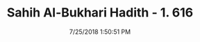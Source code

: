 ---
title        : "Sahih Al-Bukhari Hadith - 1. 616"
date         : 7/25/2018 1:50:51 PM
draft        : false
type         : "hadith"
layout       : "hadith"
BookCode     : "SHB"
VolumeNumber : "1"
HadithNumber : "616"
categories  :  ["Adhan-Talking after the Iqama"]
tags  :  ["Anas bin Malik"]
---